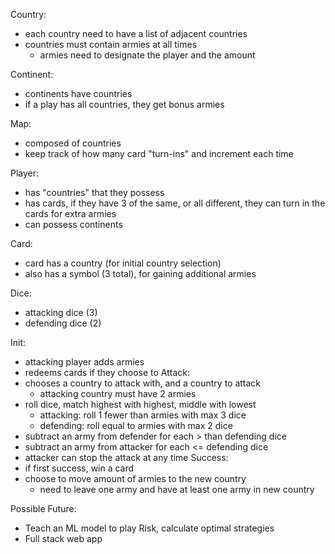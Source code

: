 Country:
- each country need to have a list of adjacent countries
- countries must contain armies at all times
    - armies need to designate the player and the amount

Continent:
- continents have countries
- if a play has all countries, they get bonus armies

Map:
- composed of countries
- keep track of how many card "turn-ins" and increment each time

Player:
- has "countries" that they possess
- has cards, if they have 3 of the same, or all different, they can turn in the cards for extra armies
- can possess continents

Card:
- card has a country (for initial country selection)
- also has a symbol (3 total), for gaining additional armies

Dice:
- attacking dice (3)
- defending dice (2)
    
Init:
- attacking player adds armies
- redeems cards if they choose to
Attack:
- chooses a country to attack with, and a country to attack
    - attacking country must have 2 armies
- roll dice, match highest with highest, middle with lowest
    - attacking: roll 1 fewer than armies with max 3 dice
    - defending: roll equal to armies with max 2 dice
- subtract an army from defender for each > than defending dice
- subtract an army from attacker for each <= defending dice
- attacker can stop the attack at any time
Success:
- if first success, win a card
- choose to move amount of armies to the new country
    - need to leave one army and have at least one army in new country


Possible Future:
- Teach an ML model to play Risk, calculate optimal strategies
- Full stack web app
